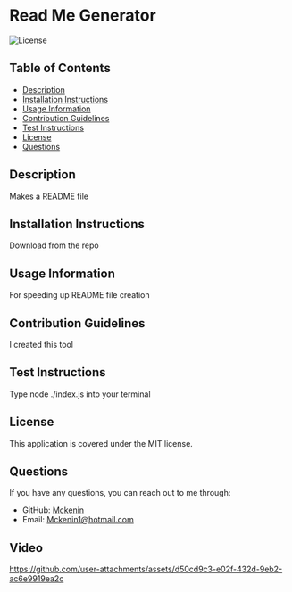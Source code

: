
# Read Me Generator
![License](https://img.shields.io/badge/license-MIT-blue.svg)

## Table of Contents
- [Description](#description)
- [Installation Instructions](#installation-instructions)
- [Usage Information](#usage-information)
- [Contribution Guidelines](#contribution-guidelines)
- [Test Instructions](#test-instructions)
- [License](#license)
- [Questions](#questions)

## Description
Makes a README file

## Installation Instructions
Download from the repo

## Usage Information
For speeding up README file creation

## Contribution Guidelines
I created this tool

## Test Instructions
Type node ./index.js into your terminal

## License
This application is covered under the MIT license.

## Questions
If you have any questions, you can reach out to me through:
- GitHub: [Mckenin](https://github.com/Mckenin)
- Email: [Mckenin1@hotmail.com](mailto:Mckenin1@hotmail.com)

## Video
https://github.com/user-attachments/assets/d50cd9c3-e02f-432d-9eb2-ac6e9919ea2c

